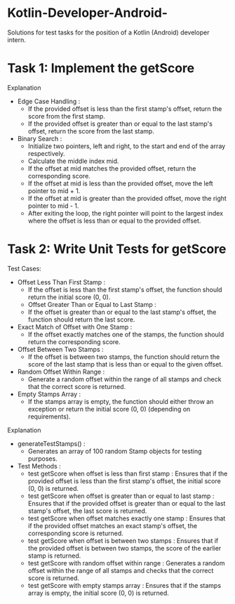 # Kotlin-Developer-Android-
Solutions for test tasks for the position of a Kotlin (Android) developer intern.

# Task 1: Implement the getScore 
Explanation
- Edge Case Handling :
  - If the provided offset is less than the first stamp's offset, return the score from the first stamp.
  - If the provided offset is greater than or equal to the last stamp's offset, return the score from the last stamp.
- Binary Search :
  - Initialize two pointers, left and right, to the start and end of the array respectively.
  - Calculate the middle index mid.
  - If the offset at mid matches the provided offset, return the corresponding score.
  - If the offset at mid is less than the provided offset, move the left pointer to mid + 1.
  - If the offset at mid is greater than the provided offset, move the right pointer to mid - 1.
  - After exiting the loop, the right pointer will point to the largest index where the offset is less than or equal to the provided offset.

# Task 2: Write Unit Tests for getScore 
Test Cases:
- Offset Less Than First Stamp :
  - If the offset is less than the first stamp's offset, the function should return the initial score (0, 0).
  - Offset Greater Than or Equal to Last Stamp :
  - If the offset is greater than or equal to the last stamp's offset, the function should return the last score.
- Exact Match of Offset with One Stamp :
  - If the offset exactly matches one of the stamps, the function should return the corresponding score.
- Offset Between Two Stamps :
  - If the offset is between two stamps, the function should return the score of the last stamp that is less than or equal to the given offset.
- Random Offset Within Range :
  - Generate a random offset within the range of all stamps and check that the correct score is returned.
- Empty Stamps Array :
  - If the stamps array is empty, the function should either throw an exception or return the initial score (0, 0) (depending on requirements).

Explanation
- generateTestStamps() :
  - Generates an array of 100 random Stamp objects for testing purposes.
- Test Methods :
  - test getScore when offset is less than first stamp : Ensures that if the provided offset is less than the first stamp's offset, the initial score (0, 0) is returned.
  - test getScore when offset is greater than or equal to last stamp : Ensures that if the provided offset is greater than or equal to the last stamp's offset, the last score is returned.
  - test getScore when offset matches exactly one stamp : Ensures that if the provided offset matches an exact stamp's offset, the corresponding score is returned.
  - test getScore when offset is between two stamps : Ensures that if the provided offset is between two stamps, the score of the earlier stamp is returned.
  - test getScore with random offset within range : Generates a random offset within the range of all stamps and checks that the correct score is returned.
  - test getScore with empty stamps array : Ensures that if the stamps array is empty, the initial score (0, 0) is returned.
